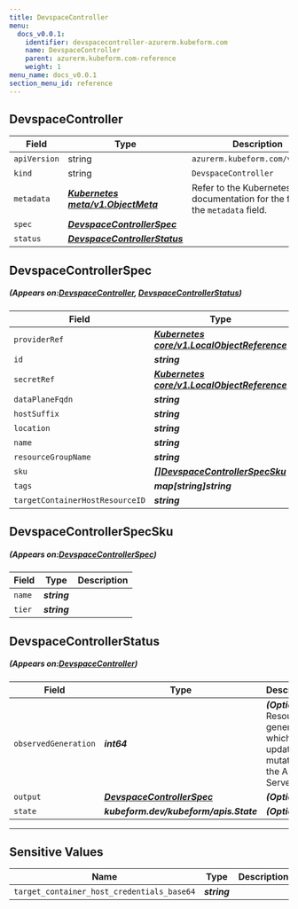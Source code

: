 ```yaml
---
title: DevspaceController
menu:
  docs_v0.0.1:
    identifier: devspacecontroller-azurerm.kubeform.com
    name: DevspaceController
    parent: azurerm.kubeform.com-reference
    weight: 1
menu_name: docs_v0.0.1
section_menu_id: reference
---
```


## DevspaceController
| Field | Type | Description |
| ------ | ----- | ----------- |
| `apiVersion` | string | `azurerm.kubeform.com/v1alpha1` |
|    `kind` | string | `DevspaceController` |
| `metadata` | ***[Kubernetes meta/v1.ObjectMeta](https://kubernetes.io/docs/reference/generated/kubernetes-api/v1.13/#objectmeta-v1-meta)***|Refer to the Kubernetes API documentation for the fields of the `metadata` field.|
| `spec` | ***[DevspaceControllerSpec](#DevspaceControllerSpec)***||
| `status` | ***[DevspaceControllerStatus](#DevspaceControllerStatus)***||
## DevspaceControllerSpec
##### (Appears on:[DevspaceController](#DevspaceController), [DevspaceControllerStatus](#DevspaceControllerStatus))
| Field | Type | Description |
| ------ | ----- | ----------- |
| `providerRef` | ***[Kubernetes core/v1.LocalObjectReference](https://kubernetes.io/docs/reference/generated/kubernetes-api/v1.13/#localobjectreference-v1-core)***||
| `id` | ***string***||
| `secretRef` | ***[Kubernetes core/v1.LocalObjectReference](https://kubernetes.io/docs/reference/generated/kubernetes-api/v1.13/#localobjectreference-v1-core)***||
| `dataPlaneFqdn` | ***string***| ***(Optional)*** |
| `hostSuffix` | ***string***||
| `location` | ***string***||
| `name` | ***string***||
| `resourceGroupName` | ***string***||
| `sku` | ***[[]DevspaceControllerSpecSku](#DevspaceControllerSpecSku)***||
| `tags` | ***map[string]string***| ***(Optional)*** |
| `targetContainerHostResourceID` | ***string***||
## DevspaceControllerSpecSku
##### (Appears on:[DevspaceControllerSpec](#DevspaceControllerSpec))
| Field | Type | Description |
| ------ | ----- | ----------- |
| `name` | ***string***||
| `tier` | ***string***||
## DevspaceControllerStatus
##### (Appears on:[DevspaceController](#DevspaceController))
| Field | Type | Description |
| ------ | ----- | ----------- |
| `observedGeneration` | ***int64***| ***(Optional)*** Resource generation, which is updated on mutation by the API Server.|
| `output` | ***[DevspaceControllerSpec](#DevspaceControllerSpec)***| ***(Optional)*** |
| `state` | ***kubeform.dev/kubeform/apis.State***| ***(Optional)*** |
---
## Sensitive Values
| Name | Type | Description |
|------|------|-------------|
| `target_container_host_credentials_base64` | ***string*** ||
